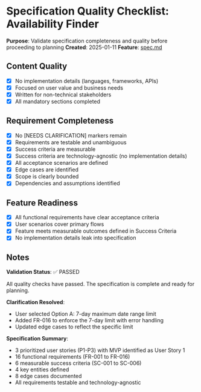 # Specification Quality Checklist: Availability Finder

**Purpose**: Validate specification completeness and quality before proceeding to planning
**Created**: 2025-01-11
**Feature**: [spec.md](../spec.md)

## Content Quality

- [x] No implementation details (languages, frameworks, APIs)
- [x] Focused on user value and business needs
- [x] Written for non-technical stakeholders
- [x] All mandatory sections completed

## Requirement Completeness

- [x] No [NEEDS CLARIFICATION] markers remain
- [x] Requirements are testable and unambiguous
- [x] Success criteria are measurable
- [x] Success criteria are technology-agnostic (no implementation details)
- [x] All acceptance scenarios are defined
- [x] Edge cases are identified
- [x] Scope is clearly bounded
- [x] Dependencies and assumptions identified

## Feature Readiness

- [x] All functional requirements have clear acceptance criteria
- [x] User scenarios cover primary flows
- [x] Feature meets measurable outcomes defined in Success Criteria
- [x] No implementation details leak into specification

## Notes

**Validation Status**: ✅ PASSED

All quality checks have passed. The specification is complete and ready for planning.

**Clarification Resolved**:
- User selected Option A: 7-day maximum date range limit
- Added FR-016 to enforce the 7-day limit with error handling
- Updated edge cases to reflect the specific limit

**Specification Summary**:
- 3 prioritized user stories (P1-P3) with MVP identified as User Story 1
- 16 functional requirements (FR-001 to FR-016)
- 6 measurable success criteria (SC-001 to SC-006)
- 4 key entities defined
- 8 edge cases documented
- All requirements testable and technology-agnostic
